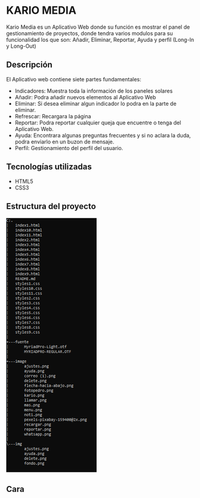 # KARIO MEDIA

Kario Media es un Aplicativo Web donde su función es mostrar el panel de gestionamiento de proyectos, donde tendra varios modulos para su funcionalidad los que son: Añadir, Eliminar, Reportar, Ayuda y perfil (Long-In y Long-Out)

## Descripción

El Aplicativo web contiene siete partes fundamentales:

* Indicadores: Muestra toda la información de los paneles solares
* Añadir: Podra añadir nuevos elementos al Aplicativo Web
* Eliminar: Si desea eliminar algun indicador lo podra en la parte de eliminar.
* Refrescar: Recargara la página
* Reportar: Podra reportar cualquier queja que encuentre o tenga del Aplicativo Web.
* Ayuda: Encontrara algunas preguntas frecuentes y si no aclara la duda, podra enviarlo en un buzon de mensaje.
* Perfil: Gestionamiento del perfil del usuario.

## Tecnologías utilizadas

* HTML5
* CSS3

## Estructura del proyecto

![Estructura del Proyecto](<Estructura_del_Proyecto.PNG>)

## Cara